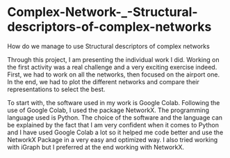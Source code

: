 # Complex-Network-_-Structural-descriptors-of-complex-networks
How do we manage to use Structural descriptors of complex networks

Through this project, I am presenting the individual work I did. Working on the first activity was a real
challenge and a very exciting exercise indeed. First, we had to work on all the networks, then focused
on the airport one. In the end, we had to plot the different networks and compare their representations
to select the best.


To start with, the software used in my work is Google Colab. Following the use of Google Colab, I
used the package NetworkX. The programming language used is Python. The choice of the software
and the language can be explained by the fact that I am very confident when it comes to Python and
I have used Google Colab a lot so it helped me code better and use the NetworkX Package in a very
easy and optimized way.
I also tried working with iGraph but I preferred at the end working with NetworkX.

